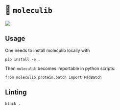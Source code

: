 # 🧬 `moleculib`

[![](https://img.shields.io/badge/documentation-black?logo=Sphinx)](https://molecularmachines.github.io/moleculib/index.html)



## Usage

One needs to install moleculib locally with 
```
pip install -e .
```
Then `moleculib` becomes importable in python scripts:

```
from moleculib.protein.batch import PadBatch
```

## Linting

```sh
black .
```
